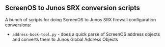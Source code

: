 ## ScreenOS to Junos SRX conversion scripts

A bunch of scripts for doing ScreenOS to Junos SRX firewall configuration conversions:

* ```address-book-tool.py``` - does a quick parse of ScreenOS address objects and converts them to Junos Global Address Objects
